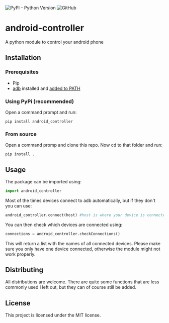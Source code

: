  ![PyPI - Python Version](https://img.shields.io/pypi/pyversions/android_controller) ![GitHub](https://img.shields.io/github/license/BennbuildVGC/android_controller) 

# android-controller
A python module to control your android phone

## Installation

### Prerequisites
- Pip
- [adb](https://dl.google.com/android/repository/platform-tools-latest-windows.zip) installed and [added to PATH](https://helpdeskgeek.com/windows-10/add-windows-path-environment-variable/)

### Using PyPi (recommended)
Open a command prompt and run:
```
pip install android_controller
```

### From source

Open a command promp and clone this repo. Now cd to that folder and run:
```
pip install .
```

## Usage
The package can be imported using:
```python
import android_controller
```
Most of the times devices connect to adb automatically, but if they don't you can use:
```python
android_controller.connect(host) #host is where your device is connected to. For example, bluestacks would be localhost:5555
```
You can then check which devices are connected using:
```python
connections = android_controller.checkConnections()
```
This will return a list with the names of all connected devices. 
Please make sure you only have one device connected, otherwise the module might not work properly.

## Distributing
All distributions are welcome. There are quite some functions that are less commonly used I left out, but they can of course still be added.

## License
This project is licensed under the MIT license.
